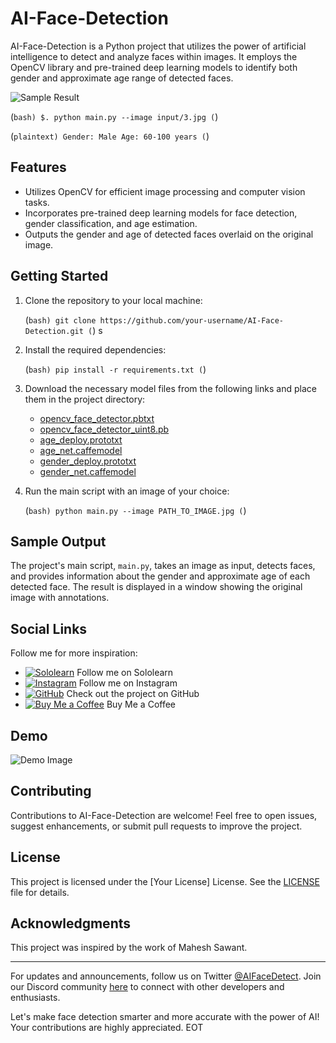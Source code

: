 # AI-Face-Detection

AI-Face-Detection is a Python project that utilizes the power of artificial intelligence to detect and analyze faces within images. It employs the OpenCV library and pre-trained deep learning models to identify both gender and approximate age range of detected faces.

![Sample Result](https://developer.bmde-labs.com/storage/article_images/dMk6gvY8IpyFZAQNYaOMiecCXQK5DiwnfzltPIsc.png)

   (```bash)
   $. python main.py --image input/3.jpg
   (```)

   
   (```plaintext)
      Gender: Male
      Age: 60-100 years
   (```)
## Features

- Utilizes OpenCV for efficient image processing and computer vision tasks.
- Incorporates pre-trained deep learning models for face detection, gender classification, and age estimation.
- Outputs the gender and age of detected faces overlaid on the original image.

## Getting Started

1. Clone the repository to your local machine:

   (```bash)
   git clone https://github.com/your-username/AI-Face-Detection.git
   (```)
s
2. Install the required dependencies:

   (```bash)
   pip install -r requirements.txt
   (```)

3. Download the necessary model files from the following links and place them in the project directory:

   - [opencv_face_detector.pbtxt](model_links/opencv_face_detector.pbtxt)
   - [opencv_face_detector_uint8.pb](model_links/opencv_face_detector_uint8.pb)
   - [age_deploy.prototxt](model_links/age_deploy.prototxt)
   - [age_net.caffemodel](model_links/age_net.caffemodel)
   - [gender_deploy.prototxt](model_links/gender_deploy.prototxt)
   - [gender_net.caffemodel](model_links/gender_net.caffemodel)

4. Run the main script with an image of your choice:

   (```bash)
   python main.py --image PATH_TO_IMAGE.jpg
   (```)

## Sample Output

The project's main script, `main.py`, takes an image as input, detects faces, and provides information about the gender and approximate age of each detected face. The result is displayed in a window showing the original image with annotations.

## Social Links

Follow me for more inspiration:

- [![Sololearn](https://blob.sololearn.com/avatars/sololearn.png)](https://www.sololearn.com/profile/26555651) Follow me on Sololearn
- [![Instagram](https://image-link-to-instagram-icon)](https://www.instagram.com/alisaeed.thabt/) Follow me on Instagram
- [![GitHub](https://image-link-to-github-icon)](https://github.com/MAS-RA/paint-web-app) Check out the project on GitHub
- [![Buy Me a Coffee](https://image-link-to-coffee-icon)](https://www.buymeacoffee.com/AliSaeedThabt) Buy Me a Coffee

## Demo

![Demo Image](https://developer.bmde-labs.com/storage/article_images/d916y4TG7rIrYt05x391jbvPtn8rPAJ2RJNAjpqh.png)

## Contributing

Contributions to AI-Face-Detection are welcome! Feel free to open issues, suggest enhancements, or submit pull requests to improve the project.

## License

This project is licensed under the [Your License] License. See the [LICENSE](LICENSE) file for details.

## Acknowledgments

This project was inspired by the work of Mahesh Sawant.

---

For updates and announcements, follow us on Twitter [@AIFaceDetect](https://twitter.com/AIFaceDetect). Join our Discord community [here](https://discord.gg/ai-face-detection) to connect with other developers and enthusiasts.

Let's make face detection smarter and more accurate with the power of AI! Your contributions are highly appreciated.
EOT

